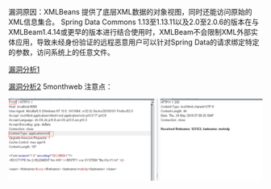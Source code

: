 漏洞原因：XMLBeans 提供了底层XML数据的对象视图，同时还能访问原始的XML信息集合。 Spring Data Commons 1.13至1.13.11以及2.0至2.0.6的版本在与XMLBeam1.4.14或更早的版本进行结合使用时，XMLBeam不会限制XML外部实体应用，导致未经身份验证的远程恶意用户可以针对Spring Data的请求绑定特定的参数，访问系统上的任意文件。

[漏洞分析1](https://xz.aliyun.com/t/2341)

[漏洞分析2](https://paper.seebug.org/600/)
5monthweb 
注意点：

![1](./1.png)